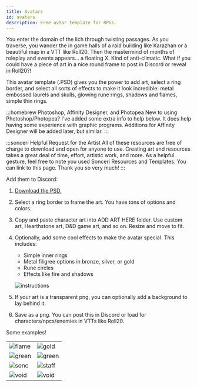 ```yaml
---
title: Avatars
id: avatars
description: Free avtar template for RPGs.
---
```


You enter the domain of the lich through twisting passages. As you traverse, you wander the in game halls of a raid building like Karazhan or a beautiful map in a VTT like Roll20. Then the mastermind of months of roleplay and events appears... a floating X. Kind of anti-climatic. What if you could have a piece of art in a nice round frame to post in Discord or reveal in Roll20?!

This avatar template (.PSD) gives you the power to add art, select a ring border, and select all sorts of effects to make it look incredible: metal embossed laurels and skulls, glowing rune rings, shadows and flames, simple thin rings.

:::homebrew Photoshop, Affinity Designer, and Photopea
New to using Photoshop/Photopea? I've added some extra info to help below. It does help having some experience with graphic programs. Additions for Affinity Designer will be added later, but similar.
:::

:::sonceri Helpful Request for the Artist
All of these resources are free of charge to download and open for anyone to use. Creating art and resources takes a great deal of time, effort, artistic work, and more. As a helpful gesture, feel free to note you used Sonceri Resources and Templates. You can link to this page. Thank you so very much! 
:::

Add them to Discord:

1. [Download the PSD.](https://drive.google.com/file/d/1kfgpsLtg0UCTthm1lToDS6SyZsxxXaAN/view?usp=share_link)
1. Select a ring border to frame the art. You have tons of options and colors.
1. Copy and paste character art into ADD ART HERE folder. Use custom art, Hearthstone art, D&D game art, and so on. Resize and move to fit.
1. Optionally, add some cool effects to make the avatar special. This includes:

    * Simple inner rings
    * Metal filigree options in bronze, silver, or gold
    * Rune circles
    * Effects like fire and shadows

    ![instructions](/img/resources/avatars/instructions.png)

1. If your art is a transparent png, you can optionally add a background to lay behind it.
1. Save as a png. You can post this in Discord or load for characters/npcs/enemies in VTTs like Roll20.

Some examples!

<div class="info-plainer">

|  |  |
| -- | -- |
| ![flame](/img/resources/avatars/flame.png)  | ![gold](/img/resources/avatars/gold.png) |
| ![green](/img/resources/avatars/gold2.png) | ![green](/img/resources/avatars/Green.png) |
| ![sonc](/img/resources/avatars/sonc.png) | ![staff](/img/resources/avatars/staff.png) |
| ![void](/img/resources/avatars/void.png) | ![void](/img/resources/avatars/void2.png) |

</div>
